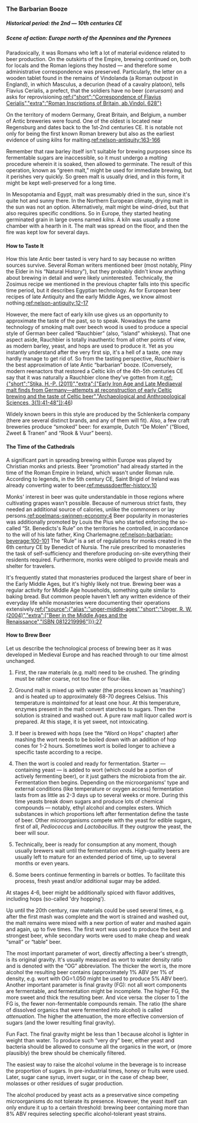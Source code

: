 ### The Barbarian Booze
##### Historical period: the 2nd — 10th centuries CE
##### Scene of action: Europe north of the Apennines and the Pyrenees

Paradoxically, it was Romans who left a lot of material evidence related to beer production. On the outskirts of the Empire, brewing continued on, both for locals and the Roman legions they hosted — and therefore some administrative correspondence was preserved. Particularly, the letter on a wooden tablet found in the remains of Vindolanda (a Roman outpost in England), in which Masculus, a decurion (head of a cavalry platoon), tells Flavius Cerialis, a prefect, that the soldiers have no beer (*ceruesam*) and asks for reprovisioning.[ref:{"short":"Correspondence of Flavius Cerialis","extra":"Roman Inscriptions of Britain, ab.Vindol. 628"}](https://romaninscriptionsofbritain.org/inscriptions/TabVindol628)

On the territory of modern Germany, Great Britain, and Belgium, a number of Antic breweries were found. One of the oldest is located near Regensburg and dates back to the 1st-2nd centuries CE. It is notable not only for being the first known Roman brewery but also as the earliest evidence of using *kilns* for malting.[ref:nelson-antiquity:163-166]()

Remember that raw barley itself isn't suitable for brewing purposes since its fermentable sugars are inaccessible, so it must undergo a *malting* procedure wherein it is soaked, then allowed to germinate. The result of this operation, known as “green malt,” might be used for immediate brewing, but it perishes very quickly. So green malt is usually dried, and in this form, it might be kept well-preserved for a long time.

In Mesopotamia and Egypt, malt was presumably dried in the sun, since it's quite hot and sunny there. In the Northern European climate, drying malt in the sun was not an option. Alternatively, malt might be wind-dried, but that also requires specific conditions. So in Europe, they started heating germinated grain in large ovens named *kilns*. A kiln was usually a stone chamber with a hearth in it. The malt was spread on the floor, and then the fire was kept low for several days.

#### How to Taste It

How this late Antic beer tasted is very hard to say because no written sources survive. Several Roman writers mentioned beer (most notably, Pliny the Elder in his “Natural History”), but they probably didn't know anything about brewing in detail and were likely uninterested. Technically, the Zosimus recipe we mentioned in the previous chapter falls into this specific time period, but it describes Egyptian technology. As for European beer recipes of late Antiquity and the early Middle Ages, we know almost nothing.[ref:nelson-antiquity:12-17]()

However, the mere fact of early kiln use gives us an opportunity to approximate the taste of the past, so to speak. Nowadays the same technology of smoking malt over beech wood is used to produce a special style of German beer called “Rauchbier” (also, “island” whiskeys). That one aspect aside, Rauchbier is totally inauthentic from all other points of view, as modern barley, yeast, and hops are used to produce it. Yet as you instantly understand after the very first sip, it's a hell of a taste, one may hardly manage to get rid of. So from the tasting perspective, *Rauchbier* is the best approximation of late Antic “barbarian” booze. (Conversely, modern reenactors that restored a Celtic kiln of the 4th-5th centuries CE say that it was naturally a Rauchbier clone they've gotten from it.[ref:{"short":"Stika, H.-P. (2011)","extra":["Early Iron Age and Late Mediaeval malt finds from Germany—attempts at reconstruction of early Celtic brewing and the taste of Celtic beer","Archaeological and Anthropological Sciences, 3(1):41-48"]}:46](https://www.researchgate.net/publication/225682712_Early_Iron_Age_and_Late_Mediaeval_malt_finds_from_Germany-attempts_at_reconstruction_of_early_Celtic_brewing_and_the_taste_of_Celtic_beer))

Widely known beers in this style are produced by the Schlenkerla company (there are several distinct brands, and any of them will fit). Also, a few craft breweries produce “smoked” beer: for example, Dutch “De Molen” (“Bloed, Zweet & Tranen” and “Rook & Vuur” beers).

#### The Time of the Cathedrals

A significant part in spreading brewing within Europe was played by Christian monks and priests. Beer “promotion” had already started in the time of the Roman Empire in Ireland, which wasn't under Roman rule. According to legends, in the 5th century CE, Saint Brigid of Ireland was already converting water to beer.[ref:meussdoerffer-history:10]()

Monks' interest in beer was quite understandable in those regions where cultivating grapes wasn't possible. Because of numerous strict fasts, they needed an additional source of calories, unlike the commoners or lay persons.[ref:poelmans-swinnen-economy:4]() Beer popularity in monasteries was additionally promoted by Louis the Pius who started enforcing the so-called “St. Benedicts's Rule” on the territories he controlled, in accordance to the will of his late father, King Charlemagne.[ref:nelson-barbarian-beverage:100-101]() The “Rule” is a set of regulations for monks created in the 6th century CE by Benedict of Nursia. The rule prescribed to monasteries the task of self-sufficiency and therefore producing on-site everything their residents required. Furthermore, monks were obliged to provide meals and shelter for travelers.

It's frequently stated that monasteries produced the largest share of beer in the Early Middle Ages, but it's highly likely not true. Brewing beer was a regular activity for Middle Age households, something quite similar to baking bread. But common people haven't left any written evidence of their everyday life while monasteries were documenting their operations extensively.[ref:{"source":{"alias":"unger-middle-ages","short":"Unger, R. W. (2004)","extra":["Beer in the Middle Ages and the Renaissance","ISBN 0812219996"]}}:27]()

#### How to Brew Beer

Let us describe the technological process of brewing beer as it was developed in Medieval Europe and has reached through to our time almost unchanged.

  1. First, the raw materials (e.g. malt) need to be crushed. The grinding must be rather coarse, not too fine or flour-like.

  2. Ground malt is mixed up with water (the process known as 'mashing') and is heated up to approximately 68-70 degrees Celsius. This temperature is *maintained* for at least one hour. At this temperature, enzymes present in the malt convert starches to sugars. Then the solution is strained and washed out. A pure raw malt liquor called *wort* is prepared. At this stage, it is yet sweet, not intoxicating.

  3. If beer is brewed with hops (see the “Word on Hops” chapter) after mashing the wort needs to be boiled down with an addition of hop cones for 1-2 hours. Sometimes wort is boiled longer to achieve a specific taste according to a recipe.

  4. Then the wort is cooled and ready for fermentation. Starter — containing yeast — is added to wort (which could be a portion of actively fermenting beer), or it just gathers the microbiota from the air. Fermentation then begins. Depending on the microorganisms' type and external conditions (like temperature or oxygen access) fermentation lasts from as little as 2-3 days up to several weeks or more. During this time yeasts break down sugars and produce lots of chemical compounds — notably, ethyl alcohol and complex esters. Which substances in which proportions left after fermentation define the taste of beer. Other microorganisms compete with the yeast for edible sugars, first of all, *Pediococcus* and *Lactobacillus*. If they outgrow the yeast, the beer will sour.

  5. Technically, beer is ready for consumption at any moment, though usually brewers wait until the fermentation ends. High-quality beers are usually left to mature for an extended period of time, up to several months or even years.

  6. Some beers continue fermenting in barrels or bottles. To facilitate this process, fresh yeast and/or additional sugar may be added.

At stages 4-6, beer might be additionally spiced with flavor additives, including hops (so-called 'dry hopping').

Up until the 20th century, raw materials could be used several times, e.g. after the first mash was complete and the wort is strained and washed out, the malt remains were mixed with a new portion of water and mashed again and again, up to five times. The first wort was used to produce the best and strongest beer, while secondary worts were used to make cheap and weak “small” or “table” beer.

The most important parameter of wort, directly affecting a beer's strength, is its original gravity. It's usually measured as wort to water density ratio and is denoted with the “OG” abbreviation. The thicker the wort is, the more alcohol the resulting beer contains (approximately 1% ABV per 1% of density, e.g. wort with OG=1.050 might be used to produce 5% ABV beer). Another important parameter is final gravity (FG): not all wort components are fermentable, and fermentation might be incomplete. The higher FG, the more sweet and thick the resulting beer. And vice versa: the closer to 1 the FG is, the fewer non-fermentable compounds remain. The ratio (the share of dissolved organics that were fermented into alcohol) is called *attenuation*. The higher the attenuation, the more effective conversion of sugars (and the lower resulting final gravity).

Fun Fact. The final gravity might be less than 1 because alcohol is lighter in weight than water. To produce such “very dry” beer, either yeast and bacteria should be allowed to consume all the organics in the wort, or (more plausibly) the brew should be chemically filtered.

The easiest way to raise the alcohol volume in the beverage is to increase the proportion of sugars. In pre-industrial times, honey or fruits were used. Later, sugar cane syrup, invert sugar, or in the case of cheap beer, molasses or other residues of sugar production.

The alcohol produced by yeast acts as a preservative since competing microorganisms do not tolerate its presence. However, the yeast itself can only endure it up to a certain threshold: brewing beer containing more than 8% ABV requires selecting specific alcohol-tolerant yeast strains.
